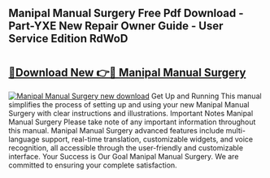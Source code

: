 ## Manipal Manual Surgery Free Pdf Download - Part-YXE New Repair Owner Guide - User Service Edition RdWoD

# <h2><a href="http://bc53737.oget.top/?id=Manipal+Manual+Surgery">🔗Download New 👉🔴 Manipal Manual Surgery</a></h2>

[![Manipal Manual Surgery new download](https://i.imgur.com/5g1atiW.png)](http://bc53737.oget.top/?id=Manipal+Manual+Surgery)
Get Up and Running This manual simplifies the process of setting up and using your new Manipal Manual Surgery with clear instructions and illustrations. Important Notes Manipal Manual Surgery Please take note of any important information throughout this manual. Manipal Manual Surgery advanced features include multi-language support, real-time translation, customizable widgets, and voice recognition, all accessible through the user-friendly and customizable interface. Your Success is Our Goal Manipal Manual Surgery. We are committed to ensuring your complete satisfaction.
